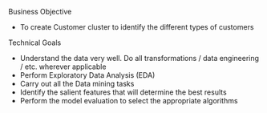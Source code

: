 Business Objective
- To create Customer cluster to identify the different types of customers

Technical Goals
- Understand the data very well. Do all transformations / data engineering / etc. wherever applicable
- Perform Exploratory Data Analysis (EDA)
- Carry out all the Data mining tasks
- Identify the salient features that will determine the best results
- Perform the model evaluation to select the appropriate algorithms
